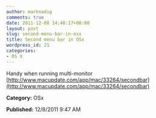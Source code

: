 ```yaml
---
author: marknadig
comments: true
date: 2011-12-08 14:48:17+00:00
layout: post
slug: second-menu-bar-in-osx
title: Second menu bar in OSx
wordpress_id: 21
categories:
- OS X
---
```


Handy when running multi-monitor
[http://www.macupdate.com/app/mac/33264/secondbar](http://www.macupdate.com/app/mac/33264/secondbar)




**Category:** OSx




**Published:** 12/8/2011 9:47 AM



